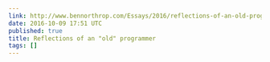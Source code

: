 ```yaml
---
link: http://www.bennorthrop.com/Essays/2016/reflections-of-an-old-programmer.php
date: 2016-10-09 17:51 UTC
published: true
title: Reflections of an "old" programmer
tags: []
---
```



